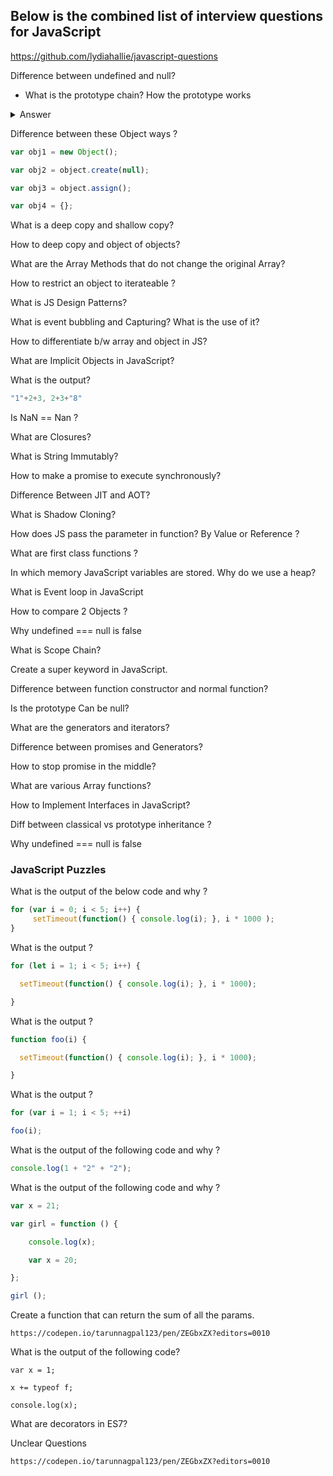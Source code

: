 ## Below is the combined list of interview questions for JavaScript


https://github.com/lydiahallie/javascript-questions﻿


Difference between undefined and null?

-  What is the prototype chain? How the prototype works
<details>
  <summary>Answer</summary>
   
  https://medium.com/@chamikakasun/javascript-prototype-and-prototype-chain-explained-fdc2ec17dd04
   
</details>





Difference between these Object ways ?
```javascript
var obj1 = new Object();

var obj2 = object.create(null);

var obj3 = object.assign();

var obj4 = {};
```
What is a deep copy and shallow copy?

How to deep copy and object of objects?

What are the Array Methods that do not change the original Array?

How to restrict an object to iterateable ?

What is JS Design Patterns?

What is event bubbling and Capturing? What is the use of it?

How to differentiate b/w array and object in JS?

What are Implicit Objects in JavaScript?

What is the output?
```javascript
"1"+2+3, 2+3+"8" 
```
Is NaN == Nan ?

What are Closures? 

What is String Immutably?

How to make a promise to execute synchronously?

Difference Between JIT and AOT?

What is Shadow Cloning?

How does JS pass the parameter in function? By Value or Reference ?

What are first class functions ?

In which memory JavaScript variables are stored. Why do we use a heap?

What is Event loop in JavaScript

How to compare 2 Objects ?

Why undefined === null is false

What is Scope Chain?

Create a super keyword in JavaScript.

Difference between function constructor and normal function?



Is the prototype Can be null?





What are the generators and iterators?



Difference between promises and Generators?



How to stop promise in the middle?





What are various Array functions?



How to Implement Interfaces in JavaScript?



Diff between classical vs prototype inheritance ?



Why undefined === null is false


### JavaScript Puzzles

What is the output of the below code and why ?

```javascript
for (var i = 0; i < 5; i++) {
     setTimeout(function() { console.log(i); }, i * 1000 );
}
```

What is the output ?

```javascript
for (let i = 1; i < 5; i++) {

  setTimeout(function() { console.log(i); }, i * 1000);

}
```

What is the output ?

```javascript
function foo(i) {

  setTimeout(function() { console.log(i); }, i * 1000);

}
```

What is the output ?
```javascript
for (var i = 1; i < 5; ++i)

foo(i); 
```


What is the output of the following code and why ?

```javascript
console.log(1 + "2" + "2"); 
```


What is the output of the following code and why ?

```javascript
var x = 21;

var girl = function () {

    console.log(x);

    var x = 20;

};

girl ();
```


Create a function that can return the sum of all the params. 
```
https://codepen.io/tarunnagpal123/pen/ZEGbxZX?editors=0010
```


What is the output of the following code?

```
var x = 1;

x += typeof f;

console.log(x);
```


What are decorators in ES7?

Unclear Questions 
```
https://codepen.io/tarunnagpal123/pen/ZEGbxZX?editors=0010
```
